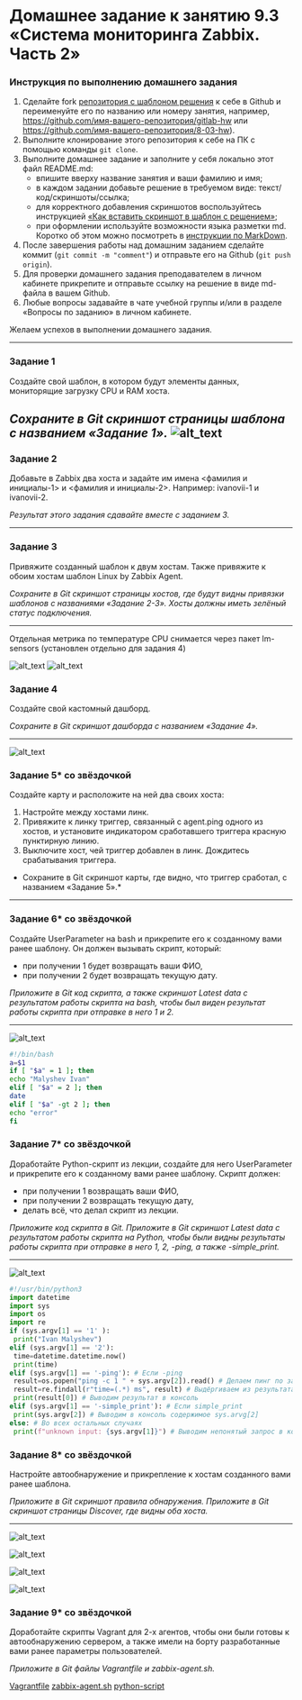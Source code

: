 # Домашнее задание к занятию 9.3 «Система мониторинга Zabbix. Часть 2»

### Инструкция по выполнению домашнего задания

1. Сделайте fork [репозитория c шаблоном решения](https://github.com/netology-code/sys-pattern-homework) к себе в Github и переименуйте его по названию или номеру занятия, например, https://github.com/имя-вашего-репозитория/gitlab-hw или https://github.com/имя-вашего-репозитория/8-03-hw).
2. Выполните клонирование этого репозитория к себе на ПК с помощью команды `git clone`.
3. Выполните домашнее задание и заполните у себя локально этот файл README.md:
   * впишите вверху название занятия и ваши фамилию и имя;
   * в каждом задании добавьте решение в требуемом виде: текст/код/скриншоты/ссылка;
   * для корректного добавления скриншотов воспользуйтесь инструкцией [«Как вставить скриншот в шаблон с решением»](https://github.com/netology-code/sys-pattern-homework/blob/main/screen-instruction.md);
   * при оформлении используйте возможности языка разметки md. Коротко об этом можно посмотреть в [инструкции по MarkDown](https://github.com/netology-code/sys-pattern-homework/blob/main/md-instruction.md).
4. После завершения работы над домашним заданием сделайте коммит (`git commit -m "comment"`) и отправьте его на Github (`git push origin`).
5. Для проверки домашнего задания преподавателем в личном кабинете прикрепите и отправьте ссылку на решение в виде md-файла в вашем Github.
6. Любые вопросы задавайте в чате учебной группы и/или в разделе «Вопросы по заданию» в личном кабинете.

Желаем успехов в выполнении домашнего задания.

---

### Задание 1

Создайте свой шаблон, в котором будут элементы данных, мониторящие загрузку CPU и RAM хоста.

## *Сохраните в Git скриншот страницы шаблона с названием «Задание 1».* ![alt_text](https://github.com/ivanmalyshev/9-hw/blob/srlb-14/files/%D0%97%D0%B0%D0%B4%D0%B0%D0%BD%D0%B8%D0%B51.png)

### Задание 2

Добавьте в Zabbix два хоста и задайте им имена <фамилия и инициалы-1> и <фамилия и инициалы-2>. Например: ivanovii-1 и ivanovii-2.

*Результат этого задания сдавайте вместе с заданием 3.*

---

### Задание 3

Привяжите созданный шаблон к двум хостам. Также привяжите к обоим хостам шаблон Linux by Zabbix Agent.

*Сохраните в Git скриншот страницы хостов, где будут видны привязки шаблонов с названиями «Задание 2-3». Хосты должны иметь зелёный статус подключения.*

---

Отдельная метрика по температуре CPU снимается через пакет lm-sensors (установлен отдельно для задания 4)

![alt_text](https://github.com/ivanmalyshev/9-hw/blob/srlb-14/files/%D0%97%D0%B0%D0%B4%D0%B0%D0%BD%D0%B8%D0%B52.png)
![alt_text](https://github.com/ivanmalyshev/9-hw/blob/srlb-14/files/%D0%B7%D0%B0%D0%B4%D0%B0%D0%BD%D0%B8%D0%B53.png)

### Задание 4

Создайте свой кастомный дашборд.

*Сохраните в Git скриншот дашборда с названием «Задание 4».*

---

![alt_text](https://github.com/ivanmalyshev/9-hw/blob/srlb-14/files/%D0%97%D0%B0%D0%B4%D0%B0%D0%BD%D0%B8%D0%B54.png)

### Задание 5* со звёздочкой

Создайте карту и расположите на ней два своих хоста:

1. Настройте между хостами линк.
2. Привяжите к линку триггер, связанный с agent.ping одного из хостов, и установите индикатором сработавшего триггера красную пунктирную линию.
3. Выключите хост, чей триггер добавлен в линк. Дождитесь срабатывания триггера.

* Сохраните в Git скриншот карты, где видно, что триггер сработал, с названием «Задание 5».*

---

### Задание 6* со звёздочкой

Создайте UserParameter на bash и прикрепите его к созданному вами ранее шаблону. Он должен вызывать скрипт, который:

* при получении 1 будет возвращать ваши ФИО,
* при получении 2 будет возвращать текущую дату.

*Приложите в Git код скрипта, а также скриншот Latest data с результатом работы скрипта на bash, чтобы был виден результат работы скрипта при отправке в него 1 и 2.*

---

![alt_text](https://github.com/ivanmalyshev/9-hw/blob/srlb-14/files/%D0%97%D0%B0%D0%B4%D0%B0%D0%BD%D0%B8%D0%B56.png)

```bash
#!/bin/bash
a=$1
if [ "$a" = 1 ]; then
echo "Malyshev Ivan"
elif [ "$a" = 2 ]; then
date
elif [ "$a" -gt 2 ]; then
echo "error"
fi
```

### Задание 7* со звёздочкой

Доработайте Python-скрипт из лекции, создайте для него UserParameter и прикрепите его к созданному вами ранее шаблону.
Скрипт должен:

* при получении 1 возвращать ваши ФИО,
* при получении 2 возвращать текущую дату,
* делать всё, что делал скрипт из лекции.

*Приложите код скрипта в Git. Приложите в Git скриншот Latest data с результатом работы скрипта на Python, чтобы были видны результаты работы скрипта при отправке в него 1, 2, -ping, а также -simple_print.*

---

![alt_text](https://github.com/ivanmalyshev/9-hw/blob/srlb-14/files/%D0%97%D0%B0%D0%B4%D0%B0%D0%BD%D0%B8%D0%B57.png)

```python
#!/usr/bin/python3
import datetime
import sys
import os
import re
if (sys.argv[1] == '1' ):
 print("Ivan Malyshev")
elif (sys.argv[1] == '2'):
 time=datetime.datetime.now()
 print(time)
elif (sys.argv[1] == '-ping'): # Если -ping
 result=os.popen("ping -c 1 " + sys.argv[2]).read() # Делаем пинг по заданному адресу
 result=re.findall(r"time=(.*) ms", result) # Выдёргиваем из результата время
 print(result[0]) # Выводим результат в консоль
elif (sys.argv[1] == '-simple_print'): # Если simple_print
 print(sys.argv[2]) # Выводим в консоль содержимое sys.arvg[2]
else: # Во всех остальных случаях
 print(f"unknown input: {sys.argv[1]}") # Выводим непонятый запрос в консоль.
```

### Задание 8* со звёздочкой

Настройте автообнаружение и прикрепление к хостам созданного вами ранее шаблона.

*Приложите в Git скриншот правила обнаружения. Приложите в Git скриншот страницы Discover, где видны оба хоста.*

---

![alt_text](https://github.com/ivanmalyshev/9-hw/blob/srlb-14/files/%D0%97%D0%B0%D0%B4%D0%B0%D0%BD%D0%B8%D0%B58-1.png)

![alt_text](https://github.com/ivanmalyshev/9-hw/blob/srlb-14/files/%D0%97%D0%B0%D0%B4%D0%B0%D0%BD%D0%B8%D0%B58-2.png)

![alt_text](https://github.com/ivanmalyshev/9-hw/blob/srlb-14/files/%D0%97%D0%B0%D0%B4%D0%B0%D0%BD%D0%B8%D0%B58-3.png)

![alt_text](https://github.com/ivanmalyshev/9-hw/blob/srlb-14/files/%D0%97%D0%B0%D0%B4%D0%B0%D0%BD%D0%B8%D0%B58-4.png)
### Задание 9* со звёздочкой

Доработайте скрипты Vagrant для 2-х агентов, чтобы они были готовы к автообнаружению сервером, а также имели на борту разработанные вами ранее параметры пользователей.

*Приложите в Git файлы Vagrantfile и zabbix-agent.sh.*

[Vagrantfile](https://github.com/ivanmalyshev/9-hw/blob/srlb-14/files/step8/Vagrantfile)
[zabbix-agent.sh](https://github.com/ivanmalyshev/9-hw/blob/srlb-14/files/step8/zabbix-agent.sh)
[python-script](https://github.com/ivanmalyshev/9-hw/blob/srlb-14/files/step8/test_python_script.py)
